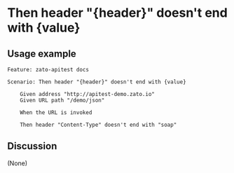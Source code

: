 
Then header "{header}" doesn't end with {value}
=============================================================================================================

Usage example
-------------

```
Feature: zato-apitest docs

Scenario: Then header "{header}" doesn't end with {value}

    Given address "http://apitest-demo.zato.io"
    Given URL path "/demo/json"

    When the URL is invoked

    Then header "Content-Type" doesn't end with "soap"
```

Discussion
----------

(None)